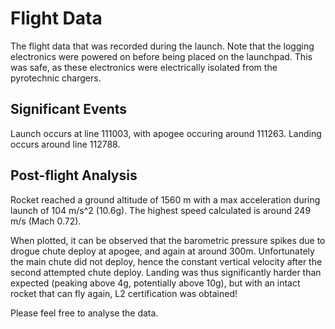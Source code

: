# Flight Data

The flight data that was recorded during the launch. Note that the logging electronics were powered on before being placed on the launchpad. This was safe, as these electronics were electrically isolated from the pyrotechnic chargers.


## Significant Events

Launch occurs at line 111003, with apogee occuring around 111263. Landing occurs around line 112788.

## Post-flight Analysis

Rocket reached a ground altitude of 1560 m with a max acceleration during launch of 104 m/s^2 (10.6g). The highest speed calculated is around 249 m/s (Mach 0.72).

When plotted, it can be observed that the barometric pressure spikes due to drogue chute deploy at apogee, and again at around 300m. Unfortunately the main chute did not deploy, hence the constant vertical velocity after the second attempted chute deploy. Landing was thus significantly harder than expected (peaking above 4g, potentially above 10g), but with an intact rocket that can fly again, L2 certification was obtained!


Please feel free to analyse the data.